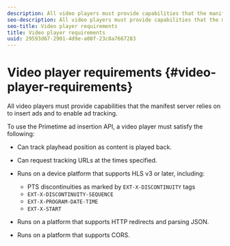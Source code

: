 ```yaml
---
description: All video players must provide capabilities that the manifest server relies on to insert ads and to enable ad tracking.
seo-description: All video players must provide capabilities that the manifest server relies on to insert ads and to enable ad tracking.
seo-title: Video player requirements
title: Video player requirements
uuid: 29593d67-2901-4d9e-a08f-23c8a7667283
---
```


# Video player requirements {#video-player-requirements}

All video players must provide capabilities that the manifest server relies on to insert ads and to enable ad tracking.

To use the Primetime ad insertion API, a video player must satisfy the following:

* Can track playhead position as content is played back. 
* Can request tracking URLs at the times specified. 
* Runs on a device platform that supports HLS v3 or later, including:

    * PTS discontinuities as marked by `EXT-X-DISCONTINUITY` tags
    * `EXT-X-DISCONTINUITY-SEQUENCE`
    * `EXT-X-PROGRAM-DATE-TIME`
    * `EXT-X-START`

* Runs on a platform that supports HTTP redirects and parsing JSON.
* Runs on a platform that supports CORS.